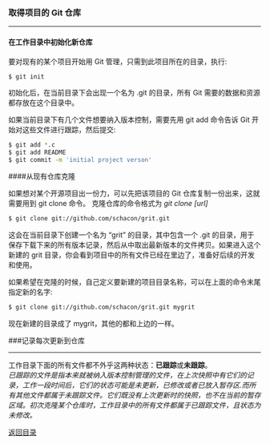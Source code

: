 
### 取得项目的 Git 仓库

- - - 

#### 在工作目录中初始化新仓库  

要对现有的某个项目开始用 Git 管理，只需到此项目所在的目录，执行:

```bash
$ git init
```

初始化后，在当前目录下会出现一个名为 .git 的目录，所有 Git 需要的数据和资源都存放在这个目录中。

如果当前目录下有几个文件想要纳入版本控制，需要先用 git add 命令告诉 Git 开始对这些文件进行跟踪，然后提交:

```bash
$ git add *.c
$ git add README
$ git commit -m 'initial project verson'
```

####从现有仓库克隆

如果想对某个开源项目出一份力，可以先把该项目的 Git 仓库复制一份出来，这就需要用到 git clone 命令。
克隆仓库的命令格式为 *git clone [url]*

```bash
$ git clone git://github.com/schacon/grit.git
```

这会在当前目录下创建一个名为 “grit” 的目录，其中包含一个 .git 的目录，用于保存下载下来的所有版本记录，然后从中取出最新版本的文件拷贝。如果进入这个新建的 grit 目录，你会看到项目中的所有文件已经在里边了，准备好后续的开发和使用。

如果希望在克隆的时候，自己定义要新建的项目目录名称，可以在上面的命令末尾指定新的名字:

```bash
$ git clone git://github.com/schacon/grit.git mygrit
```

现在新建的目录成了 mygrit，其他的都和上边的一样。


###记录每次更新到仓库

- - -

工作目录下面的所有文件都不外乎这两种状态：**已跟踪**或**未跟踪**。  
*已跟踪的文件是指本来就被纳入版本控制管理的文件，在上次快照中有它们的记录，工作一段时间后，它们的状态可能是未更新，已修改或者已放入暂存区.而所有其他文件都属于未跟踪文件。它们既没有上次更新时的快照，也不在当前的暂存区域。初次克隆某个仓库时，工作目录中的所有文件都属于已跟踪文件，且状态为未修改。*


[返回目录](https://github.com/wdyggh/note)
